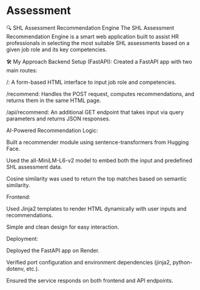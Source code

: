 # Assessment
🔍 SHL Assessment Recommendation Engine The SHL Assessment Recommendation Engine is a smart web application built to assist HR professionals in selecting the most suitable SHL assessments based on a given job role and its key competencies. 


🛠️ My Approach
Backend Setup (FastAPI):
Created a FastAPI app with two main routes:

/: A form-based HTML interface to input job role and competencies.

/recommend: Handles the POST request, computes recommendations, and returns them in the same HTML page.

/api/recommend: An additional GET endpoint that takes input via query parameters and returns JSON responses.

AI-Powered Recommendation Logic:

Built a recommender module using sentence-transformers from Hugging Face.

Used the all-MiniLM-L6-v2 model to embed both the input and predefined SHL assessment data.

Cosine similarity was used to return the top matches based on semantic similarity.

Frontend:

Used Jinja2 templates to render HTML dynamically with user inputs and recommendations.

Simple and clean design for easy interaction.


Deployment:

Deployed the FastAPI app on Render.

Verified port configuration and environment dependencies (jinja2, python-dotenv, etc.).

Ensured the service responds on both frontend and API endpoints.

